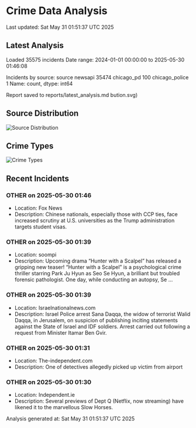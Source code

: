 # Crime Data Analysis
Last updated: Sat May 31 01:51:37 UTC 2025

## Latest Analysis

Loaded 35575 incidents
Date range: 2024-01-01 00:00:00 to 2025-05-30 01:46:08

Incidents by source:
source
newsapi           35474
chicago_pd          100
chicago_police        1
Name: count, dtype: int64

Report saved to reports/latest_analysis.md
bution.svg)

## Source Distribution
![Source Distribution](images/source_distribution.svg)

## Crime Types
![Crime Types](images/crime_types.svg)

## Recent Incidents

### OTHER on 2025-05-30 01:46
- Location: Fox News
- Description: Chinese nationals, especially those with CCP ties, face increased scrutiny at U.S. universities as the Trump administration targets student visas.


### OTHER on 2025-05-30 01:39
- Location: soompi
- Description: Upcoming drama “Hunter with a Scalpel” has released a gripping new teaser! “Hunter with a Scalpel” is a psychological crime thriller starring Park Ju Hyun as Seo Se Hyun, a brilliant but troubled forensic pathologist. One day, while conducting an autopsy, Se …


### OTHER on 2025-05-30 01:39
- Location: Israelnationalnews.com
- Description: Israel Police arrest Sana Daqqa, the widow of terrorist Walid Daqqa, in Jerusalem, on suspicion of publishing inciting statements against the State of Israel and IDF soldiers. Arrest carried out following a request from Minister Itamar Ben Gvir.


### OTHER on 2025-05-30 01:31
- Location: The-independent.com
- Description: One of detectives allegedly picked up victim from airport


### OTHER on 2025-05-30 01:30
- Location: Independent.ie
- Description: Several previews of Dept Q (Netflix, now streaming) have likened it to the marvellous Slow Horses.

Analysis generated at: Sat May 31 01:51:37 UTC 2025
